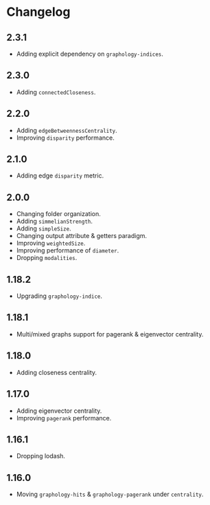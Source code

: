 # Changelog

## 2.3.1

- Adding explicit dependency on `graphology-indices`.

## 2.3.0

- Adding `connectedCloseness`.

## 2.2.0

- Adding `edgeBetweennessCentrality`.
- Improving `disparity` performance.

## 2.1.0

- Adding edge `disparity` metric.

## 2.0.0

- Changing folder organization.
- Adding `simmelianStrength`.
- Adding `simpleSize`.
- Changing output attribute & getters paradigm.
- Improving `weightedSize`.
- Improving performance of `diameter`.
- Dropping `modalities`.

## 1.18.2

- Upgrading `graphology-indice`.

## 1.18.1

- Multi/mixed graphs support for pagerank & eigenvector centrality.

## 1.18.0

- Adding closeness centrality.

## 1.17.0

- Adding eigenvector centrality.
- Improving `pagerank` performance.

## 1.16.1

- Dropping lodash.

## 1.16.0

- Moving `graphology-hits` & `graphology-pagerank` under `centrality`.
